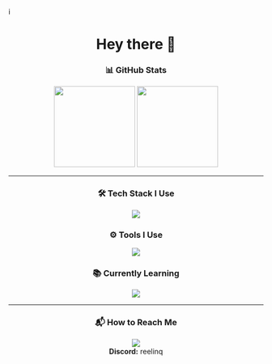 i<h1 align="center">Hey there 👋</h1>


<h3 align="center">📊 GitHub Stats</h3>
<p align="center">
  <img height="160" src="https://streak-stats.demolab.com?user=Reelinq&theme=dark&hide_border=false" />
  <img height="160" src="https://github-readme-stats.vercel.app/api/top-langs/?username=Reelinq&theme=dark&hide_border=false&include_all_commits=false&count_private=false&layout=compact" />
</p>

---

<h3 align="center">🛠️ Tech Stack I Use</h3>
<p align="center">
  <a href="https://skillicons.dev">
    <img src="https://skillicons.dev/icons?i=js,html,css,express,graphql,mongodb,nginx,nodejs,postgres,py,react,redux" />
  </a>
</p>

<h3 align="center">⚙️ Tools I Use</h3>
<p align="center">
  <a href="https://skillicons.dev">
    <img src="https://skillicons.dev/icons?i=vscode,bash,androidstudio,cloudflare,docker,windows,linux,npm" />
  </a>
</p>

<h3 align="center">📚 Currently Learning</h3>
<p align="center">
  <a href="https://skillicons.dev">
    <img src="https://skillicons.dev/icons?i=ts,bun,tailwind,laravel" />
  </a>
</p>

---

<h3 align="center">📬 How to Reach Me</h3>
<p align="center">
  <img src="https://skillicons.dev/icons?i=discord" />
  <br/>
  <b>Discord:</b> reelinq
</p>
